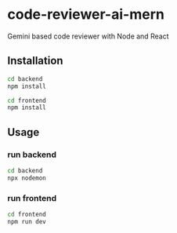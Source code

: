 # code-reviewer-ai-mern

Gemini based code reviewer with Node and React

## Installation

```bash
cd backend
npm install
```

```bash
cd frontend
npm install
```

## Usage

### run backend

```bash
cd backend
npx nodemon
```

### run frontend

```bash
cd frontend
npm run dev
```
